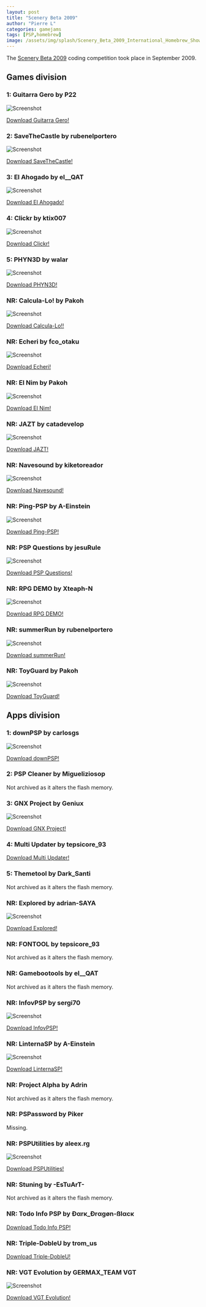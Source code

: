 ```yaml
---
layout: post
title: "Scenery Beta 2009"
author: "Pierre L"
categories: gamejams
tags: [PSP,homebrew]
image: /assets/img/splash/Scenery_Beta_2009_International_Homebrew_Showcase.webp
---
```


The [Scenery Beta 2009](https://www.scenebeta.com/noticia/participantes-scenery-beta-2009) coding competition took place in September 2009.

## Games division

### 1: Guitarra Gero by P22

![Screenshot](https://github.com/PSP-Archive/PSP-Archive.github.io/raw/gh-pages/assets/img/snaps/GUIT01438_00001.webp)

<a href="https://archive.org/details/guitarra-gero-ii.-7z">Download Guitarra Gero!</a>

### 2: SaveTheCastle by rubenelportero

![Screenshot](https://github.com/PSP-Archive/PSP-Archive.github.io/raw/gh-pages/assets/img/snaps/SAVE01796_00001.webp)

<a href="https://archive.org/details/save-the-castle-v-neo.-7z">Download SaveTheCastle!</a>

### 3: El Ahogado by el__QAT

![Screenshot](https://github.com/PSP-Archive/PSP-Archive.github.io/raw/gh-pages/assets/img/snaps/ELA01199_00000.webp)

<a href="https://archive.org/details/el-ahogado-v-2.5.7z">Download El Ahogado!</a>

### 4: Clickr by ktix007

![Screenshot](https://github.com/PSP-Archive/PSP-Archive.github.io/raw/gh-pages/assets/img/snaps/20210723012839.webp)

<a href="https://archive.org/details/clickr-eng.-7z">Download Clickr!</a>

### 5: PHYN3D by walar

![Screenshot](https://github.com/PSP-Archive/PSP-Archive.github.io/raw/gh-pages/assets/img/snaps/PHYN00832_00001.webp)

<a href="https://archive.org/details/phyn-3-d-v-0.4b.-7z">Download PHYN3D!</a>

### NR: Calcula-Lo! by Pakoh

![Screenshot](https://github.com/PSP-Archive/PSP-Archive.github.io/raw/gh-pages/assets/img/snaps/CALC01257_00000.webp)

<a href="https://archive.org/details/calcula-lo-vi.7z">Download Calcula-Lo!!</a>

### NR: Echeri by fco_otaku

![Screenshot](https://github.com/PSP-Archive/PSP-Archive.github.io/raw/gh-pages/assets/img/snaps/ECHE00592_00003.webp)

<a href="https://archive.org/details/echeri.-7z">Download Echeri!</a>

### NR: El Nim by Pakoh

![Screenshot](https://github.com/PSP-Archive/PSP-Archive.github.io/raw/gh-pages/assets/img/snaps/ELNI00618_00000.webp)

<a href="https://archive.org/details/el-nim-sb.-7z">Download El Nim!</a>

### NR: JAZT by catadevelop

![Screenshot](https://github.com/PSP-Archive/PSP-Archive.github.io/raw/gh-pages/assets/img/snaps/JATZ00313_00002.webp)

<a href="https://archive.org/details/jatz.-7z">Download JAZT!</a>

### NR: Navesound by kiketoreador

![Screenshot](https://github.com/PSP-Archive/PSP-Archive.github.io/raw/gh-pages/assets/img/snaps/NAVE00947_00000.webp)

<a href="https://archive.org/details/navesound.-7z">Download Navesound!</a>

### NR: Ping-PSP by A-Einstein

![Screenshot](https://github.com/PSP-Archive/PSP-Archive.github.io/raw/gh-pages/assets/img/snaps/PING00686_00000.webp)

<a href="https://archive.org/details/ping-psp">Download Ping-PSP!</a>

### NR: PSP Questions by jesuRule

![Screenshot](https://github.com/PSP-Archive/PSP-Archive.github.io/raw/gh-pages/assets/img/snaps/PSP01246_00000.webp)

<a href="https://archive.org/details/psp-questions.-7z">Download PSP Questions!</a>

### NR: RPG DEMO by Xteaph-N

![Screenshot](https://github.com/PSP-Archive/PSP-Archive.github.io/raw/gh-pages/assets/img/snaps/20210726031659.webp)

<a href="https://archive.org/details/rpg-demo.-7z">Download RPG DEMO!</a>

### NR: summerRun by rubenelportero

![Screenshot](https://github.com/PSP-Archive/PSP-Archive.github.io/raw/gh-pages/assets/img/snaps/SUMM01912_00000.webp)

<a href="https://archive.org/details/summerunv-0.3-cfplus-esp.-7z">Download summerRun!</a>

### NR: ToyGuard by Pakoh

![Screenshot](https://github.com/PSP-Archive/PSP-Archive.github.io/raw/gh-pages/assets/img/snaps/TOYG00815_00000.webp)

<a href="https://archive.org/details/toy-guard.-7z">Download ToyGuard!</a>

## Apps division

### 1: downPSP by carlosgs

![Screenshot](https://github.com/PSP-Archive/PSP-Archive.github.io/raw/gh-pages/assets/img/snaps/20210623205733.webp)

<a href="https://archive.org/details/down-psp-v-1.9-beta.-7z">Download downPSP!</a>

### 2: PSP Cleaner by Migueliziosop

Not archived as it alters the flash memory.

### 3: GNX Project by Geniux

![Screenshot](https://github.com/PSP-Archive/PSP-Archive.github.io/raw/gh-pages/assets/img/snaps/GNXH00237_00000.webp)

<a href="https://archive.org/details/gnx_20210826">Download GNX Project!</a>

### 4: Multi Updater by tepsicore_93

<a href="https://archive.org/details/multi-updater">Download Multi Updater!</a>

### 5: Themetool by Dark_Santi

Not archived as it alters the flash memory.

### NR: Explored by adrian-SAYA

![Screenshot](https://github.com/PSP-Archive/PSP-Archive.github.io/raw/gh-pages/assets/img/snaps/EXPL01067_00000.webp)

<a href="https://archive.org/details/explored-v-2.2">Download Explored!</a>

### NR: FONTOOL by tepsicore_93

Not archived as it alters the flash memory.

### NR: Gamebootools by el__QAT

Not archived as it alters the flash memory.

### NR: InfovPSP by sergi70

![Screenshot](https://github.com/PSP-Archive/PSP-Archive.github.io/raw/gh-pages/assets/img/snaps/PSPI00639_00001.webp)

<a href="https://archive.org/details/PSPInfo">Download InfovPSP!</a>

### NR: LinternaSP by A-Einstein

![Screenshot](https://github.com/PSP-Archive/PSP-Archive.github.io/raw/gh-pages/assets/img/snaps/LINT00992_00000.webp)

<a href="https://archive.org/details/linterna-sp">Download LinternaSP!</a>

### NR: Project Alpha by Adrin

Not archived as it alters the flash memory.

### NR: PSPassword by Piker

Missing.

### NR: PSPUtilities by aleex.rg

![Screenshot](https://github.com/PSP-Archive/PSP-Archive.github.io/raw/gh-pages/assets/img/snaps/PSPU01199_00000.webp)

<a href="https://archive.org/details/PSPUtilities">Download PSPUtilities!</a>

### NR: Stuning by -EsTuArT-

Not archived as it alters the flash memory.

### NR: Todo Info PSP by Ðαrκ_Ðrαgøn-ßlαcκ

<a href="https://archive.org/details/todo-info-psp-v-3-light">Download Todo Info PSP!</a>

### NR: Triple-DobleU by trom_us

<a href="https://archive.org/details/http_winshell">Download Triple-DobleU!</a>

### NR: VGT Evolution by GERMAX_TEAM VGT

![Screenshot](https://github.com/PSP-Archive/PSP-Archive.github.io/raw/gh-pages/assets/img/snaps/20210814172121.webp)

<a href="https://archive.org/details/vgt-evolution">Download VGT Evolution!</a>
